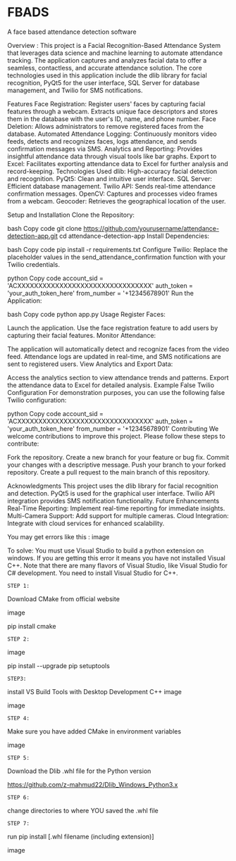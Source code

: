 # FBADS
A face based attendance detection software

Overview : This project is a Facial Recognition-Based Attendance System that leverages data science and machine learning to automate attendance tracking. The application captures and analyzes facial data to offer a seamless, contactless, and accurate attendance solution. The core technologies used in this application include the dlib library for facial recognition, PyQt5 for the user interface, SQL Server for database management, and Twilio for SMS notifications.

Features Face Registration: Register users' faces by capturing facial features through a webcam. Extracts unique face descriptors and stores them in the database with the user's ID, name, and phone number. Face Deletion: Allows administrators to remove registered faces from the database. Automated Attendance Logging: Continuously monitors video feeds, detects and recognizes faces, logs attendance, and sends confirmation messages via SMS. Analytics and Reporting: Provides insightful attendance data through visual tools like bar graphs. Export to Excel: Facilitates exporting attendance data to Excel for further analysis and record-keeping. Technologies Used dlib: High-accuracy facial detection and recognition. PyQt5: Clean and intuitive user interface. SQL Server: Efficient database management. Twilio API: Sends real-time attendance confirmation messages. OpenCV: Captures and processes video frames from a webcam. Geocoder: Retrieves the geographical location of the user.

Setup and Installation Clone the Repository:

bash Copy code git clone https://github.com/yourusername/attendance-detection-app.git cd attendance-detection-app Install Dependencies:

bash Copy code pip install -r requirements.txt Configure Twilio: Replace the placeholder values in the send_attendance_confirmation function with your Twilio credentials.

python Copy code account_sid = 'ACXXXXXXXXXXXXXXXXXXXXXXXXXXXXXXXX' auth_token = 'your_auth_token_here' from_number = '+12345678901' Run the Application:

bash Copy code python app.py Usage Register Faces:

Launch the application. Use the face registration feature to add users by capturing their facial features. Monitor Attendance:

The application will automatically detect and recognize faces from the video feed. Attendance logs are updated in real-time, and SMS notifications are sent to registered users. View Analytics and Export Data:

Access the analytics section to view attendance trends and patterns. Export the attendance data to Excel for detailed analysis. Example False Twilio Configuration For demonstration purposes, you can use the following false Twilio configuration:

python Copy code account_sid = 'ACXXXXXXXXXXXXXXXXXXXXXXXXXXXXXXXX' auth_token = 'your_auth_token_here' from_number = '+12345678901' Contributing We welcome contributions to improve this project. Please follow these steps to contribute:

Fork the repository. Create a new branch for your feature or bug fix. Commit your changes with a descriptive message. Push your branch to your forked repository. Create a pull request to the main branch of this repository.

Acknowledgments This project uses the dlib library for facial recognition and detection. PyQt5 is used for the graphical user interface. Twilio API integration provides SMS notification functionality. Future Enhancements Real-Time Reporting: Implement real-time reporting for immediate insights. Multi-Camera Support: Add support for multiple cameras. Cloud Integration: Integrate with cloud services for enhanced scalability.

You may get errors like this : image

To solve: You must use Visual Studio to build a python extension on windows. If you are getting this error it means you have not installed Visual C++. Note that there are many flavors of Visual Studio, like Visual Studio for C# development. You need to install Visual Studio for C++.

    STEP 1:
Download CMake from official website

image

pip install cmake

    STEP 2:
image

pip install --upgrade pip setuptools

    STEP3:
install VS Build Tools with Desktop Development C++ image

image

    STEP 4:
Make sure you have added CMake in environment variables

image

    STEP 5:
Download the Dlib .whl file for the Python version

https://github.com/z-mahmud22/Dlib_Windows_Python3.x

    STEP 6:
change directories to where YOU saved the .whl file

    STEP 7:
run pip install [.whl filename (including extension)]

image

